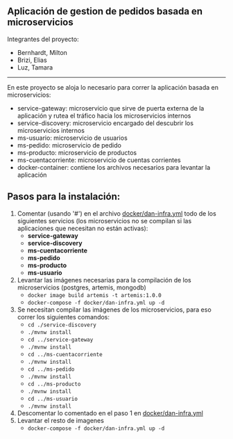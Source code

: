 Aplicación de gestion de pedidos basada en microservicios
-
Integrantes del proyecto:
- Bernhardt, Milton
- Brizi, Elias
- Luz, Tamara


------



En este proyecto se aloja lo necesario para correr la aplicación basada en microservicios:
- service-gateway: microservicio que sirve de puerta externa de la aplicación y rutea el tráfico hacia los microservicios internos 
- service-discovery: microservicio encargado del descubrir los microservicios internos
- ms-usuario: microservicio de usuarios
- ms-pedido: microservicio de pedido
- ms-producto: microservicio de productos
- ms-cuentacorriente: microservicio de cuentas corrientes
- docker-container: contiene los archivos necesarios para levantar la aplicación

Pasos para la instalación:
-
1. Comentar (usando '#') en el archivo [docker/dan-infra.yml](docker/dan-infra.yml) todo de los siguientes servicios (los microservicios no se compilan si las aplicaciones que necesitan no están activas):
   - **service-gateway**
   - **service-discovery** 
   - **ms-cuentacorriente**
   - **ms-pedido**
   - **ms-producto**
   - **ms-usuario**
2. Levantar las imágenes necesarias para la compilación de los microservicios (postgres, artemis, mongodb)
   - `docker image build artemis -t artemis:1.0.0`
   - `docker-compose -f docker/dan-infra.yml up -d`
3. Se necesitan compilar las imágenes de los microservicios, para eso correr los siguientes comandos:
   - `cd ./service-discovery`
   - `./mvnw install`
   - `cd ../service-gateway`
   - `./mvnw install`
   - `cd ../ms-cuentacorriente`
   - `./mvnw install`
   - `cd ../ms-pedido`
   - `./mvnw install`
   - `cd ../ms-producto`
   - `./mvnw install`
   - `cd ../ms-usuario`
   - `./mvnw install`
4. Descomentar lo comentado en el paso 1 en [docker/dan-infra.yml](docker/dan-infra.yml)
5. Levantar el resto de imagenes
   - `docker-compose -f docker/dan-infra.yml up -d`







